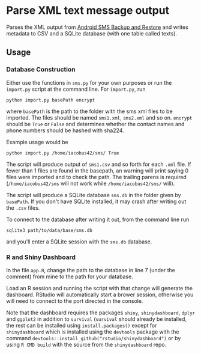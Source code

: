 Parse XML text message output
=============================

Parses the XML output from [Android SMS Backup and Restore](https://play.google.com/store/apps/details?id=com.riteshsahu.SMSBackupRestore&hl=en)
and writes metadata to CSV and a SQLite database (with one table called texts). 

Usage
-----
### Database Construction
Either use the functions in `sms.py` for your own purposes or run the `import.py` script at the 
command line. For `import.py`, run

`python import.py basePath encrypt`

where `basePath` is the path to the folder with the sms xml files to be imported. The files should be named 
`sms1.xml`, `sms2.xml` and so on. `encrypt` should be `True` or `False` and determines whether the contact
names and phone numbers should be hashed with sha224. 

Example usage would be 

`python import.py /home/iacobus42/sms/ True`

The script will produce output of `sms1.csv` and so forth for each `.xml` file. If fewer than 1 files are 
found in the basepath, an warning will print saying 0 files were imported and to check the path. The 
trailing parens is required (`/home/iacobus42/sms` will not work while `/home/iacobus42/sms/` will). 

The script will produce a SQLite database `sms.db` in the folder given by `basePath`. If you don't have 
SQLite installed, it may crash after writing out the `.csv` files. 

To connect to the database after writing it out, from the command line run 

`sqlite3 path/to/data/base/sms.db`

and you'll enter a SQLite session with the `sms.db` database. 

### R and Shiny Dashboard
In the file `app.R`, change the path to the database in line 7 (under the comment) from mine to 
the path for your database. 

Load an R session and running the script with that change will generate the dashboard. RStudio 
will automatically start a brower session, otherwise you will need to connect to the 
port directed in the console. 

Note that the dashboard requires the packages `shiny`, `shinydashboard`, `dplyr` and `ggplot2`
in addition to `survival` (`survival` should already be installed, the rest can be installed 
using `install.packages()` except for `shinydashboard` which is installed using the `devtools`
package with the command `devtools::install_github("rstudio/shinydashboard")` or by using 
`R CMD build` with the source from the `shinydashboard` repo. 

